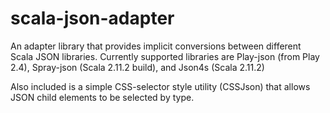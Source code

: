 scala-json-adapter
==================

An adapter library that provides implicit conversions between different Scala JSON libraries.
Currently supported libraries are Play-json (from Play 2.4), Spray-json (Scala 2.11.2 build), and Json4s (Scala 2.11.2)

Also included is a simple CSS-selector style utility (CSSJson) that allows JSON child elements to be selected by type.
